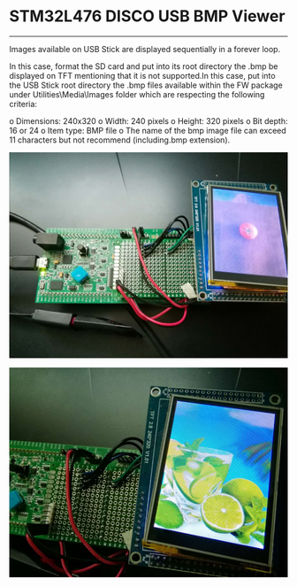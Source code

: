 # STM32L476 DISCO USB BMP Viewer

------

Images available on USB Stick are displayed sequentially in a forever loop.

In this case, format the SD card and put into its root directory the .bmp be displayed on TFT mentioning that it is not supported.In this case, put into the USB Stick root directory the .bmp files available within the FW package under Utilities\Media\Images folder which are respecting the following criteria:

   o Dimensions: 240x320
   o Width: 240 pixels
   o Height: 320 pixels
   o Bit depth: 16 or 24
   o Item type: BMP file
   o The name of the bmp image file can exceed 11 characters but not recommend (including.bmp extension).
     
![](https://raw.githubusercontent.com/nickfox-taterli/stm32l4_bmp_viewer/master/Screenshot/20170724101815.png)

![](https://raw.githubusercontent.com/nickfox-taterli/stm32l4_bmp_viewer/master/Screenshot/20170724101838.png)
